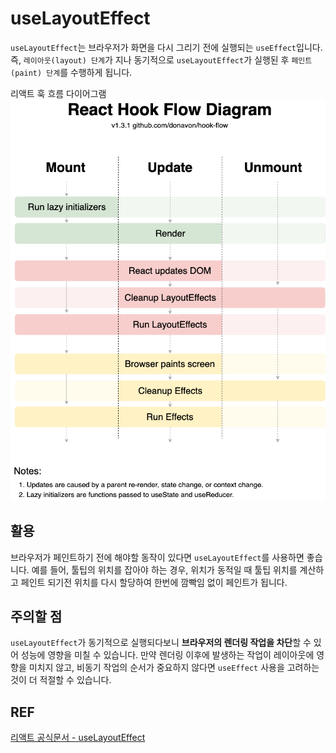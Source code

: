 # useLayoutEffect

`useLayoutEffect`는 브라우저가 화면을 다시 그리기 전에 실행되는 `useEffect`입니다. 즉, `레이아웃(layout) 단계`가 지나 동기적으로 `useLayoutEffect`가 실행된 후 `페인트(paint) 단계`를 수행하게 됩니다.

리액트 훅 흐름 다이어그램
![리액트 훅 흐름 다이어그램](./refFiles/react_hook_flow_diagram.png)

## 활용

브라우저가 페인트하기 전에 해야할 동작이 있다면 `useLayoutEffect`를 사용하면 좋습니다.
예를 들어, 툴팁의 위치를 잡아야 하는 경우, 위치가 동적일 때 툴팁 위치를 계산하고 페인트 되기전 위치를 다시 할당하여 한번에 깜빡임 없이 페인트가 됩니다.

## 주의할 점

`useLayoutEffect`가 동기적으로 실행되다보니 **브라우저의 렌더링 작업을 차단**할 수 있어 성능에 영향을 미칠 수 있습니다. 만약 렌더링 이후에 발생하는 작업이 레이아웃에 영향을 미치지 않고, 비동기 작업의 순서가 중요하지 않다면 `useEffect` 사용을 고려하는 것이 더 적절할 수 있습니다.

## REF

[리액트 공식문서 - useLayoutEffect](https://ko.react.dev/reference/react/useLayoutEffect)
